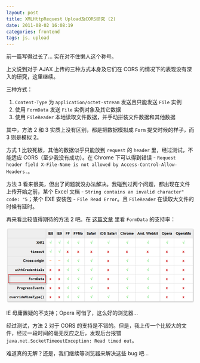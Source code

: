 ```yaml
---
layout: post
title: XMLHttpRequest Upload及CORS研究 (2)
date: 2011-08-02 16:08:19
categories: frontend
tags: js, upload
---
```


前一篇写得过长了... 实在对不住懒人这个称号。

上文说到对于 AJAX 上传的三种方式本身及它们在 CORS 的情况下的表现没有深入的研究，这里继续。

三种方式：

1. `Content-Type` 为 `application/octet-stream` 发送且只能发送 `File` 实例
2. 使用 `FormData` 发送 `File` 实例对象及其它数据
3. 使用 `FileReader` 本地读取文件数据，并手动拼装文件数据和其他数据

其中，方法 2 和 3 实质上没有区别，都是把数据模拟成 `Form` 提交时候的样子，而 3 则是模拟 2。

方式 1 比较死板，其他的数据似乎只能放到 `request` 的 `header` 里，经过测试，不能适应 CORS（至少我没有成功）。在 Chrome 下可以得到错误 - `Request header field X-File-Name is not allowed by Access-Control-Allow-Headers.`。

方法 3 看来很美，但出了问题就没办法解决。我碰到过两个问题，都出现在文件上传开始之前，某个 Excel 文档 - `String contains an invalid character" code: "5`；某个 EXE 安装包 - `File Read Error`。且 `FileReader` 在读取大文件的时候有延时。

再来看比较值得期待的方法 2 吧。在 [这篇文章](http://tiffanybbrown.com/xhr2/) 里看 `FormData` 的支持率：

![](/images/posts/xhr2_browser_support.png)

IE 毋庸置疑的不支持；Opera 可惜了，这么好的浏览器...

经过测试，方法 2 对于 CORS 的支持是不错的。但是，我上传一个比较大的文件，经过一段时间的毫无反应之后，发现后台报错 `java.net.SocketTimeoutException: Read timed out`。

难道真的无解？还是，我们继续等浏览器来解决这些 bug 吧...